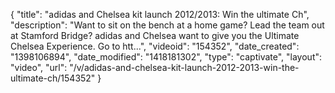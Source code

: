 {
    "title": "adidas and Chelsea kit launch 2012\/2013: Win the ultimate Ch",
    "description": "Want to sit on the bench at a home game? Lead the team out at Stamford Bridge? adidas and Chelsea want to give you the Ultimate Chelsea Experience. Go to htt...",
    "videoid": "154352",
    "date_created": "1398106894",
    "date_modified": "1418181302",
    "type": "captivate",
    "layout": "video",
    "url": "\/v\/adidas-and-chelsea-kit-launch-2012-2013-win-the-ultimate-ch\/154352"
}